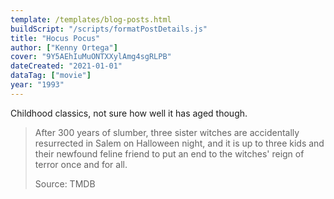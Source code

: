 ```yaml
---
template: /templates/blog-posts.html
buildScript: "/scripts/formatPostDetails.js"
title: "Hocus Pocus"
author: ["Kenny Ortega"]
cover: "9Y5AEhIuMuONTXXylAmg4sgRLPB"
dateCreated: "2021-01-01"
dataTag: ["movie"]
year: "1993"
---
```


Childhood classics, not sure how well it has aged though.

> After 300 years of slumber, three sister witches are accidentally resurrected in Salem on Halloween night, and it is up to three kids and their newfound feline friend to put an end to the witches' reign of terror once and for all.
>
> Source: TMDB
